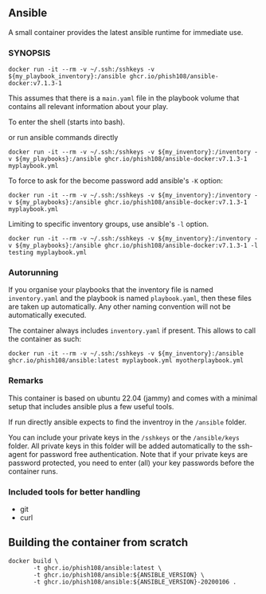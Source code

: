 ## Ansible 

A small container provides the latest ansible runtime for immediate use.

### SYNOPSIS

```
docker run -it --rm -v ~/.ssh:/sshkeys -v ${my_playbook_inventory}:/ansible ghcr.io/phish108/ansible-docker:v7.1.3-1
```

This assumes that there is a `main.yaml` file in the playbook volume that contains all relevant information about your play.

To enter the shell (starts into bash).

or run ansible commands directly 

```
docker run -it --rm -v ~/.ssh:/sshkeys -v ${my_inventory}:/inventory -v ${my_playbooks}:/ansible ghcr.io/phish108/ansible-docker:v7.1.3-1 myplaybook.yml
```

To force to ask for the become password add ansible's `-K` option: 

```
docker run -it --rm -v ~/.ssh:/sshkeys -v ${my_inventory}:/inventory -v ${my_playbooks}:/ansible ghcr.io/phish108/ansible-docker:v7.1.3-1 myplaybook.yml
```

Limiting to specific inventory groups, use ansible's `-l` option.

```
docker run -it --rm -v ~/.ssh:/sshkeys -v ${my_inventory}:/inventory -v ${my_playbooks}:/ansible ghcr.io/phish108/ansible-docker:v7.1.3-1 -l testing myplaybook.yml
```

### Autorunning 

If you organise your playbooks that the inventory file is named ``inventory.yaml`` and the playbook is named ``playbook.yaml``, then these files are taken up automatically. Any other naming convention will not be automatically executed. 

The container always includes ``inventory.yaml`` if present. This allows to call the container as such: 

```
docker run -it --rm -v ~/.ssh:/sshkeys -v ${my_inventory}:/ansible ghcr.io/phish108/ansible:latest myplaybook.yml myotherplaybook.yml
```

### Remarks 

This container is based on ubuntu 22.04 (jammy) and comes with a minimal setup that includes ansible plus a few useful tools. 

If run directly ansible expects to find the inventroy in the ```/ansible``` folder. 

You can include your private keys in the ```/sshkeys``` or the ```/ansible/keys``` folder. All private keys in this folder will be added automatically to the ssh-agent for password free authentication. Note that if your private keys are password protected, you need to enter (all) your key passwords before the container runs.

### Included tools for better handling

* git 
* curl

## Building the container from scratch

```
docker build \
       -t ghcr.io/phish108/ansible:latest \
       -t ghcr.io/phish108/ansible:${ANSIBLE_VERSION} \
       -t ghcr.io/phish108/ansible:${ANSIBLE_VERSION}-20200106 .
```
